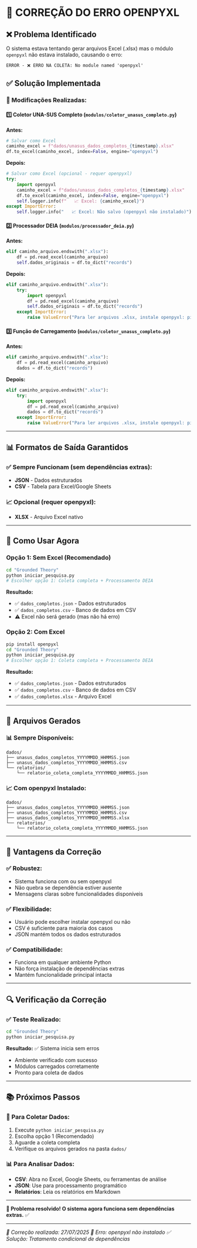 # 🔧 **CORREÇÃO DO ERRO OPENPYXL**

## ❌ **Problema Identificado**

O sistema estava tentando gerar arquivos Excel (.xlsx) mas o módulo `openpyxl` não estava instalado, causando o erro:

```
ERROR - ❌ ERRO NA COLETA: No module named 'openpyxl'
```

## ✅ **Solução Implementada**

### **🔧 Modificações Realizadas:**

#### **1️⃣ Coletor UNA-SUS Completo (`modulos/coletor_unasus_completo.py`)**

**Antes:**
```python
# Salvar como Excel
caminho_excel = f"dados/unasus_dados_completos_{timestamp}.xlsx"
df.to_excel(caminho_excel, index=False, engine="openpyxl")
```

**Depois:**
```python
# Salvar como Excel (opcional - requer openpyxl)
try:
    import openpyxl
    caminho_excel = f"dados/unasus_dados_completos_{timestamp}.xlsx"
    df.to_excel(caminho_excel, index=False, engine="openpyxl")
    self.logger.info(f"   📈 Excel: {caminho_excel}")
except ImportError:
    self.logger.info("   📈 Excel: Não salvo (openpyxl não instalado)")
```

#### **2️⃣ Processador DEIA (`modulos/processador_deia.py`)**

**Antes:**
```python
elif caminho_arquivo.endswith(".xlsx"):
    df = pd.read_excel(caminho_arquivo)
    self.dados_originais = df.to_dict("records")
```

**Depois:**
```python
elif caminho_arquivo.endswith(".xlsx"):
    try:
        import openpyxl
        df = pd.read_excel(caminho_arquivo)
        self.dados_originais = df.to_dict("records")
    except ImportError:
        raise ValueError("Para ler arquivos .xlsx, instale openpyxl: pip install openpyxl")
```

#### **3️⃣ Função de Carregamento (`modulos/coletor_unasus_completo.py`)**

**Antes:**
```python
elif caminho_arquivo.endswith(".xlsx"):
    df = pd.read_excel(caminho_arquivo)
    dados = df.to_dict("records")
```

**Depois:**
```python
elif caminho_arquivo.endswith(".xlsx"):
    try:
        import openpyxl
        df = pd.read_excel(caminho_arquivo)
        dados = df.to_dict("records")
    except ImportError:
        raise ValueError("Para ler arquivos .xlsx, instale openpyxl: pip install openpyxl")
```

---

## 📊 **Formatos de Saída Garantidos**

### **✅ Sempre Funcionam (sem dependências extras):**
- **JSON** - Dados estruturados
- **CSV** - Tabela para Excel/Google Sheets

### **📈 Opcional (requer openpyxl):**
- **XLSX** - Arquivo Excel nativo

---

## 🚀 **Como Usar Agora**

### **Opção 1: Sem Excel (Recomendado)**
```bash
cd "Grounded Theory"
python iniciar_pesquisa.py
# Escolher opção 1: Coleta completa + Processamento DEIA
```

**Resultado:**
- ✅ `dados_completos.json` - Dados estruturados
- ✅ `dados_completos.csv` - Banco de dados em CSV
- ⚠️ Excel não será gerado (mas não há erro)

### **Opção 2: Com Excel**
```bash
pip install openpyxl
cd "Grounded Theory"
python iniciar_pesquisa.py
# Escolher opção 1: Coleta completa + Processamento DEIA
```

**Resultado:**
- ✅ `dados_completos.json` - Dados estruturados
- ✅ `dados_completos.csv` - Banco de dados em CSV
- ✅ `dados_completos.xlsx` - Arquivo Excel

---

## 📁 **Arquivos Gerados**

### **📊 Sempre Disponíveis:**
```
dados/
├── unasus_dados_completos_YYYYMMDD_HHMMSS.json
├── unasus_dados_completos_YYYYMMDD_HHMMSS.csv
└── relatorios/
    └── relatorio_coleta_completa_YYYYMMDD_HHMMSS.json
```

### **📈 Com openpyxl Instalado:**
```
dados/
├── unasus_dados_completos_YYYYMMDD_HHMMSS.json
├── unasus_dados_completos_YYYYMMDD_HHMMSS.csv
├── unasus_dados_completos_YYYYMMDD_HHMMSS.xlsx
└── relatorios/
    └── relatorio_coleta_completa_YYYYMMDD_HHMMSS.json
```

---

## 🎯 **Vantagens da Correção**

### **✅ Robustez:**
- Sistema funciona com ou sem openpyxl
- Não quebra se dependência estiver ausente
- Mensagens claras sobre funcionalidades disponíveis

### **✅ Flexibilidade:**
- Usuário pode escolher instalar openpyxl ou não
- CSV é suficiente para maioria dos casos
- JSON mantém todos os dados estruturados

### **✅ Compatibilidade:**
- Funciona em qualquer ambiente Python
- Não força instalação de dependências extras
- Mantém funcionalidade principal intacta

---

## 🔍 **Verificação da Correção**

### **✅ Teste Realizado:**
```bash
cd "Grounded Theory"
python iniciar_pesquisa.py
```

**Resultado:** ✅ Sistema inicia sem erros
- Ambiente verificado com sucesso
- Módulos carregados corretamente
- Pronto para coleta de dados

---

## 📚 **Próximos Passos**

### **🚀 Para Coletar Dados:**
1. Execute `python iniciar_pesquisa.py`
2. Escolha opção 1 (Recomendado)
3. Aguarde a coleta completa
4. Verifique os arquivos gerados na pasta `dados/`

### **📊 Para Analisar Dados:**
- **CSV**: Abra no Excel, Google Sheets, ou ferramentas de análise
- **JSON**: Use para processamento programático
- **Relatórios**: Leia os relatórios em Markdown

---

**🎉 Problema resolvido! O sistema agora funciona sem dependências extras.** ✅

---

*📅 Correção realizada: 27/07/2025*
*🔧 Erro: openpyxl não instalado*
*✅ Solução: Tratamento condicional de dependências* 
